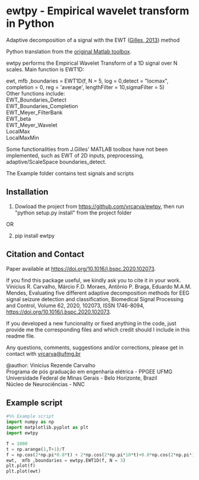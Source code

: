 #  ewtpy - Empirical wavelet transform in Python

Adaptive decomposition of a signal with the EWT ([Gilles, 2013](https://doi.org/10.1109/TSP.2013.2265222)) method

Python translation from the [original Matlab toolbox](https://www.mathworks.com/matlabcentral/fileexchange/42141-empirical-wavelet-transforms).  

ewtpy performs the Empirical Wavelet Transform of a 1D signal over N scales. Main function is EWT1D:

ewt,  mfb ,boundaries = EWT1D(f, N = 5, log = 0,detect = "locmax", completion = 0, reg = 'average', lengthFilter = 10,sigmaFilter = 5)  
Other functions include:  
EWT_Boundaries_Detect  
EWT_Boundaries_Completion  
EWT_Meyer_FilterBank  
EWT_beta  
EWT_Meyer_Wavelet  
LocalMax  
LocalMaxMin  

Some functionalities from J.Gilles' MATLAB toolbox have not been implemented, such as EWT of 2D inputs, preprocessing, adaptive/ScaleSpace boundaries_detect.

The Example folder contains test signals and scripts

## Installation 

1) Dowload the project from https://github.com/vrcarva/ewtpy, then run "python setup.py install" from the project folder

OR

2) pip install ewtpy


## Citation and Contact
Paper available at https://doi.org/10.1016/j.bspc.2020.102073.  

If you find this package useful, we kindly ask you to cite it in your work.    
Vinícius R. Carvalho, Márcio F.D. Moraes, Antônio P. Braga, Eduardo M.A.M. Mendes,
Evaluating five different adaptive decomposition methods for EEG signal seizure detection and classification,
Biomedical Signal Processing and Control,
Volume 62,
2020,
102073,
ISSN 1746-8094,
https://doi.org/10.1016/j.bspc.2020.102073.


If you developed a new funcionality or fixed anything in the code, just provide me the corresponding files and which credit should I include in this readme file. 

Any questions, comments, suggestions and/or corrections, please get in contact with vrcarva@ufmg.br  

@author: Vinícius Rezende Carvalho  
Programa de pós graduação em engenharia elétrica - PPGEE UFMG  
Universidade Federal de Minas Gerais - Belo Horizonte, Brazil  
Núcleo de Neurociências - NNC   


## Example script
```python
#%% Example script
import numpy as np
import matplotlib.pyplot as plt
import ewtpy

T = 1000
t = np.arange(1,T+1)/T
f = np.cos(2*np.pi*0.8*t) + 2*np.cos(2*np.pi*10*t)+0.8*np.cos(2*np.pi*100*t)
ewt,  mfb ,boundaries = ewtpy.EWT1D(f, N = 3)
plt.plot(f)
plt.plot(ewt)
```







